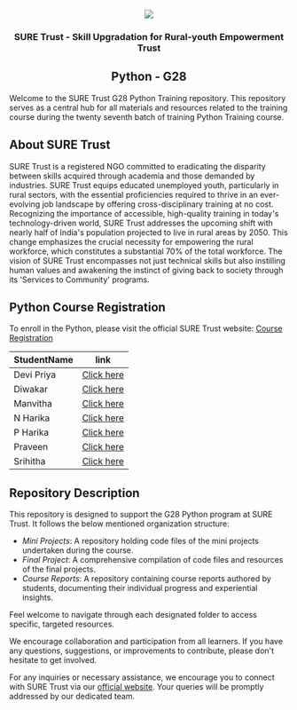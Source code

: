 <!-- PROJECT LOGO -->
<br />

<div align="center">
   <img src='https://user-images.githubusercontent.com/73131499/166115643-d3187f47-d38f-41b2-ae42-5ecbbc60de14.png' />


<h3 align="center">SURE Trust - Skill Upgradation for Rural-youth Empowerment Trust</h3>
  <h2>  Python - G28 </h2>
</div>

Welcome to the SURE Trust G28 Python Training repository. This repository serves as a central hub for all materials and resources related to the training course during the twenty seventh batch of training Python Training course.

## About SURE Trust

SURE Trust is a registered NGO committed to eradicating the disparity between skills acquired through academia and those demanded by industries. SURE Trust equips educated unemployed youth, particularly in rural sectors, with the essential proficiencies required to thrive in an ever-evolving job landscape by offering cross-disciplinary training at no cost. Recognizing the importance of accessible, high-quality training in today's technology-driven world, SURE Trust addresses the upcoming shift with nearly half of India's population projected to live in rural areas by 2050. This change emphasizes the crucial necessity for empowering the rural workforce, which constitutes a substantial 70% of the total workforce. The vision of SURE Trust encompasses not just technical skills but also instilling human values and awakening the instinct of giving back to society through its 'Services to Community' programs. 

## Python Course Registration

To enroll in the Python, please visit the official SURE Trust website: [Course Registration](https://suretrustforruralyouth.com/courses)

|StudentName | link|
|------------|------|
|Devi Priya|[Click here](https://github.com/sure-trust/G28_Python/blob/main/Course%20Report/DeviPriya_G.md)|
|Diwakar|[Click here](https://github.com/sure-trust/G28_Python/blob/main/Course%20Report/Diwakar.md)|
|Manvitha|[Click here](https://github.com/sure-trust/G28_Python/blob/main/Course%20Report/Manvitha.md)|
|N Harika|[Click here](https://github.com/sure-trust/G28_Python/blob/main/Course%20Report/N%20Harika.md)|
|P Harika|[Click here](https://github.com/sure-trust/G28_Python/blob/main/Course%20Report/P%20Harika.md)|
|Praveen|[Click here](https://github.com/sure-trust/G28_Python/blob/main/Course%20Report/Praveen.md)|
|Srihitha|[Click here](https://github.com/sure-trust/G28_Python/blob/main/Course%20Report/Srihitha.md)|

## Repository Description

This repository is designed to support the G28 Python program at SURE Trust. It follows the below mentioned organization structure:

- *Mini Projects*: A repository holding code files of the mini projects undertaken during the course.
- *Final Project*: A comprehensive compilation of code files and resources of the final projects.
- *Course Reports*: A repository containing course reports authored by students, documenting their individual progress and experiential insights.

Feel welcome to navigate through each designated folder to access specific, targeted resources. 

We encourage collaboration and participation from all learners. If you have any questions, suggestions, or improvements to contribute, please don't hesitate to get involved.

For any inquiries or necessary assistance, we encourage you to connect with SURE Trust via our [official website](https://suretrustforruralyouth.com/). Your queries will be promptly addressed by our dedicated team.
